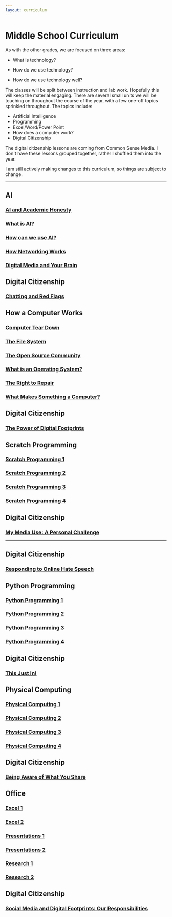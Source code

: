 ```yaml
---
layout: curriculum
---
```


# Middle School Curriculum

As with the other grades, we are focused on three areas:

* What is technology?

* How do we use technology?

* How do we use technology well?

The classes will be split between instruction and lab work.  Hopefully this will keep the material engaging.  There are several small units we will be touching on throughout the course of the year, with a few one-off topics sprinkled throughout.  The topics include:

* Artificial Intelligence
* Programming
* Excel/Word/Power Point
* How does a computer work?
* Digital Citizenship

The digital citizenship lessons are coming from Common Sense Media.  I don't have these lessons grouped together, rather I shuffled them into the year.

I am still actively making changes to this curriculum, so things are subject to change.

---

## AI

### [AI and Academic Honesty](ai_and_academic_honesty.md)

### [What is AI?](what_is_ai.md)

### [How can we use AI?](how_can_we_use_ai.md)

### [How Networking Works](how_networking_works.md)

### [Digital Media and Your Brain](digital_media_and_your_brain.md)


## Digital Citizenship

### [Chatting and Red Flags](chatting_and_red_flags.md)


## How a Computer Works

### [Computer Tear Down](computer_tear_down.md)

### [The File System](the_file_system.md)

### [The Open Source Community](the_open_source_community.md)

### [What is an Operating System?](what_is_an_operating_system.md)

### [The Right to Repair](the_right_to_repair.md)

### [What Makes Something a Computer?](what_makes_something_a_computer.md)


## Digital Citizenship

### [The Power of Digital Footprints](the_power_of_digital_footprints.md)


## Scratch Programming

### [Scratch Programming 1](scratch_1.md)

### [Scratch Programming 2](scratch_2.md)

### [Scratch Programming 3](scratch_3.md)

### [Scratch Programming 4](scratch_4.md)


## Digital Citizenship

### [My Media Use: A Personal Challenge](my_media_use_a_personal_challenge.md)

---


## Digital Citizenship

### [Responding to Online Hate Speech](responding_to_online_hate_speech.md)


## Python Programming

### [Python Programming 1](python_1.md)

### [Python Programming 2](python_2.md)

### [Python Programming 3](python_3.md)

### [Python Programming 4](python_4.md)


## Digital Citizenship

### [This Just In!](this_just_in.md)


## Physical Computing

### [Physical Computing 1](physical_computing_1.md)

### [Physical Computing 2](physical_computing_2.md)

### [Physical Computing 3](physical_computing_3.md)

### [Physical Computing 4](physical_computing_4.md)


## Digital Citizenship

### [Being Aware of What You Share](being_aware_of_what_you_share.md)


## Office

### [Excel 1](excel_1.md)

### [Excel 2](excel_2.md)

### [Presentations 1](presentations_1.md)

### [Presentations 2](presentations_2.md)

### [Research 1](research_1.md)

### [Research 2](research_2.md)


## Digital Citizenship

### [Social Media and Digital Footprints: Our Responsibilities](social_media_and_digital_footprints.md)

